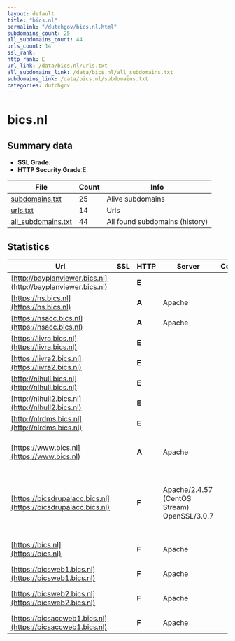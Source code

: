 ```yaml
---
layout: default
title: "bics.nl"
permalink: "/dutchgov/bics.nl.html"
subdomains_count: 25
all_subdomains_count: 44
urls_count: 14
ssl_rank: 
http_rank: E
url_link: /data/bics.nl/urls.txt
all_subdomains_link: /data/bics.nl/all_subdomains.txt
subdomains_link: /data/bics.nl/subdomains.txt
categories: dutchgov
---
```



# bics.nl
## Summary data


 - **SSL Grade**:
 - **HTTP Security Grade**:E


| File       | Count | Info |
|------------|-------|------|
|[subdomains.txt](/data/bics.nl/subdomains.txt)|25|Alive subdomains|
|[urls.txt](/data/bics.nl/urls.txt)|14|Urls|
|[all_subdomains.txt](/data/bics.nl/all_subdomains.txt)|44|All found subdomains (history)|


## Statistics


| Url | SSL | HTTP | Server | Cookie | HSTS | CORS | CTO | CSP | XFO | XXP | RP |FP| Tech |Title |
|--------|-------|-------|------|------|------|------|------|------|------|------|------|------|------|------|
|[http://bayplanviewer.bics.nl](http://bayplanviewer.bics.nl)| | **E**|| | | | | | | | :white_check_mark: | |||
|[https://hs.bics.nl](https://hs.bics.nl)| | **A**|Apache| |:white_check_mark: | | | | :white_check_mark: | :white_check_mark: | :white_check_mark: | |Apache HTTP Server HSTS|302 Found|
|[https://hsacc.bics.nl](https://hsacc.bics.nl)| | **A**|Apache| |:white_check_mark: | | | | :white_check_mark: | :white_check_mark: | :white_check_mark: | |Apache HTTP Server HSTS|302 Found|
|[https://livra.bics.nl](https://livra.bics.nl)| | **E**|| | | | | | | | :white_check_mark: | |||
|[https://livra2.bics.nl](https://livra2.bics.nl)| | **E**|| | | | | | | | :white_check_mark: | |HSTS||
|[http://nlhull.bics.nl](http://nlhull.bics.nl)| | **E**|| | | | | | | | :white_check_mark: | |||
|[http://nlhull2.bics.nl](http://nlhull2.bics.nl)| | **E**|| | | | | | | | :white_check_mark: | |||
|[http://nlrdms.bics.nl](http://nlrdms.bics.nl)| | **E**|| | | | | | | | :white_check_mark: | |||
|[https://www.bics.nl](https://www.bics.nl)| | **A**|Apache| |:white_check_mark: | | | | :white_check_mark: | :white_check_mark: | :white_check_mark: | |Apache HTTP Server Drupal:7 HSTS PHP:7.2.24|Welkom op de BIC...|
|[https://bicsdrupalacc.bics.nl](https://bicsdrupalacc.bics.nl)| | **F**|Apache/2.4.57 (CentOS Stream) OpenSSL/3.0.7| | | | | | | | :white_check_mark: | |Apache HTTP Server:2.4.57 CentOS Drupal:10 OpenSSL:3.0.7 PHP:8.1.14 SDL Tridion|Home | BICS-webs...|
|[https://bics.nl](https://bics.nl)| | **F**|Apache| | | | | | | | :white_check_mark: | |Apache HTTP Server|HTTP Server Test...|
|[https://bicsweb1.bics.nl](https://bicsweb1.bics.nl)| | **F**|Apache| | | | | | | | :white_check_mark: | |Apache HTTP Server HSTS|302 Found|
|[https://bicsweb2.bics.nl](https://bicsweb2.bics.nl)| | **F**|Apache| | | | | | | | :white_check_mark: | |Apache HTTP Server|HTTP Server Test...|
|[https://bicsaccweb1.bics.nl](https://bicsaccweb1.bics.nl)| | **F**|Apache| | | | | | | | :white_check_mark: | |Apache HTTP Server HSTS|302 Found|

